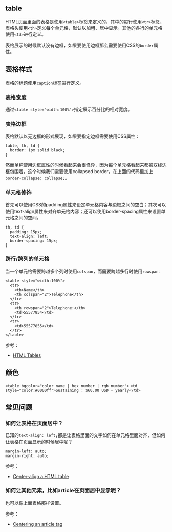 ## table

HTML页面里面的表格是使用`<table>`标签来定义的，其中的每行使用`<tr>`标签，表格头使用`<th>`定义每个单元格，默认以加粗、居中显示。其他的各行的单元格使用`<td>`进行定义。

表格展示的时候默认没有边框，如果要使用边框那么需要使用CSS的`border`属性。

## 表格样式

表格的标题使用`caption`标签进行定义。

### 表格宽度

通过`<table style="width:100%">`指定展示百分比的相对宽度。

### 表格边框

表格默认以无边框的形式展现，如果要指定边框需要使用CSS属性：

```
table, th, td {
  border: 1px solid black;
}
```

然而单纯使用边框属性的时候看起来会很怪异，因为每个单元格看起来都被双线边框包围着，这个时候我们需要使用collapsed border，在上面的代码里加上`border-collapse: collapse;`。

### 单元格修饰

首先可以使用CSS的padding属性来设定单元格内容与边框之间的空白；其次可以使用text-align属性来对齐单元格内容；还可以使用border-spacing属性来设置单元格之间的空间。

```
th, td {
  padding: 15px;
  text-align: left;
  border-spacing: 15px;
}
```

### 跨行/跨列的单元格

当一个单元格需要跨越多个列时使用`colspan`，而需要跨越多行时使用`rowspan`:

```
<table style="width:100%">
  <tr>
    <th>Name</th>
    <th colspan="2">Telephone</th>
  </tr>
  <tr>
    <th rowspan="2">Telephone:</th>
    <td>55577854</td>
  </tr>
  <tr>
    <td>55577855</td>
  </tr>
</table>
```

参考：

- [HTML Tables](https://www.w3schools.com/html/html_tables.asp)


## 颜色

`<table bgcolor="color_name | hex_number | rgb_number">`
`<td style="color:#0000ff">Sustaining : $60.00 USD - yearly</td>`


## 常见问题

### 如何让表格在页面居中？

已知的`text-align: left;`都是让表格里面的文字如何在单元格里面对齐，但如何让表格在页面显示的时候居中呢？

```
margin-left: auto;
margin-right: auto;
```

参考：

- [Center-align a HTML table](https://stackoverflow.com/questions/14073188/center-align-a-html-table)


### 如何让其他元素，比如article在页面居中显示呢？

也可以像上面表格那样设置。

参考：

- [Centering an article tag](https://stackoverflow.com/questions/32042449/centering-an-article-tag/32042656)
